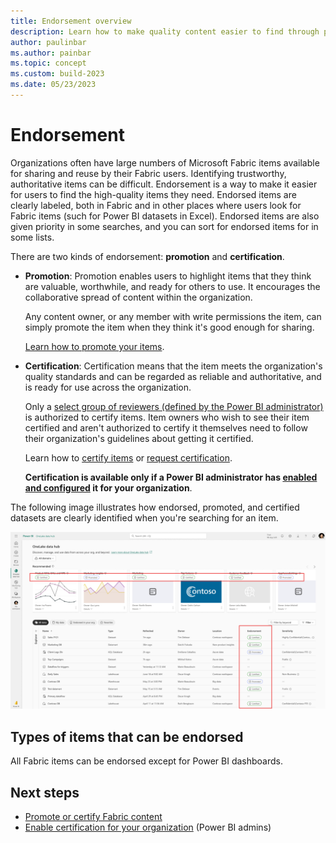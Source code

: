 ```yaml
---
title: Endorsement overview
description: Learn how to make quality content easier to find through promotion or certification.
author: paulinbar
ms.author: painbar
ms.topic: concept
ms.custom: build-2023
ms.date: 05/23/2023
---
```


# Endorsement

Organizations often have large numbers of Microsoft Fabric items available for sharing and reuse by their Fabric users. Identifying trustworthy, authoritative items can be difficult. Endorsement is a way to make it easier for users to find the high-quality items they need. Endorsed items are clearly labeled, both in Fabric and in other places where users look for Fabric items (such for Power BI datasets in Excel). Endorsed items are also given priority in some searches, and you can sort for endorsed items for in some lists.

There are two kinds of endorsement: **promotion** and **certification**.

* **Promotion**: Promotion enables users to highlight items that they think are valuable, worthwhile, and ready for others to use. It encourages the collaborative spread of content within the organization.

    Any content owner, or any member with write permissions the item, can simply promote the item when they think it's good enough for sharing.

    [Learn how to promote your items](../get-started/endorsement-promote-certify.md#promote-items).

* **Certification**: Certification means that the item meets the organization's quality standards and can be regarded as reliable and authoritative, and is ready for use across the organization.

    Only a [select group of reviewers (defined by the Power BI administrator)](../admin/endorsement-setup.md) is authorized to certify items. Item owners who wish to see their item certified and aren't authorized to certify it themselves need to follow their organization's guidelines about getting it certified.

    Learn how to [certify items](../get-started/endorsement-promote-certify.md#certify-items) or [request certification](../get-started/../get-started/endorsement-promote-certify.md#request-item-certification).

    **Certification is available only if a Power BI administrator has [enabled and configured](../admin/endorsement-setup.md) it for your organization**.

The following image illustrates how endorsed, promoted, and certified datasets are clearly identified when you're searching for an item.

[ ![Screenshot of endorsed datasets in a dataset selection dialog.](media/endorsement-overview/endorsement-data-hub.png)](media/endorsement-overview/endorsement-data-hub.png#lightbox)

## Types of items that can be endorsed

All Fabric items can be endorsed except for Power BI dashboards.

## Next steps

* [Promote or certify Fabric content](../get-started/endorsement-promote-certify.md)
* [Enable certification for your organization](../admin/endorsement-setup.md) (Power BI admins)
